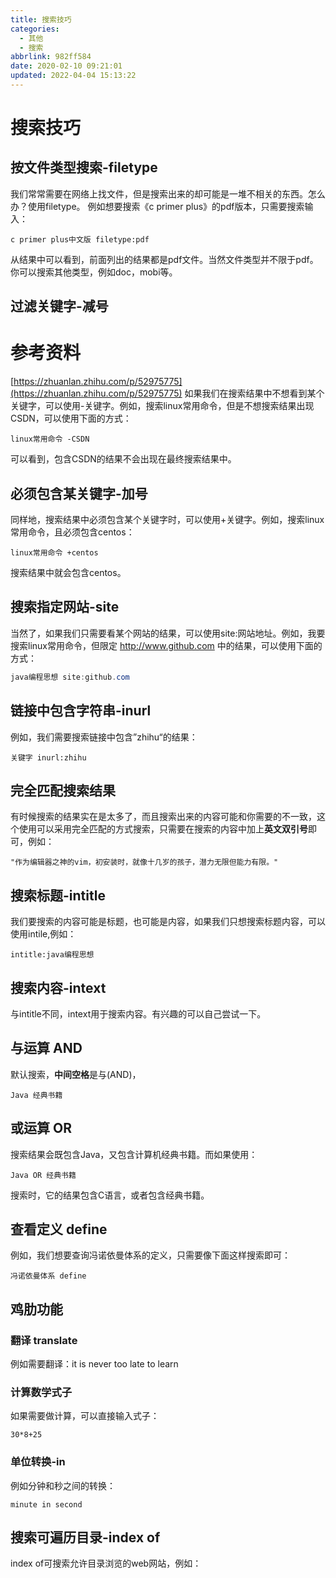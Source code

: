 ```yaml
---
title: 搜索技巧
categories: 
  - 其他
  - 搜索
abbrlink: 982ff584
date: 2020-02-10 09:21:01
updated: 2022-04-04 15:13:22
---
```

# 搜索技巧
## 按文件类型搜索-filetype
我们常常需要在网络上找文件，但是搜索出来的却可能是一堆不相关的东西。怎么办？使用filetype。
例如想要搜索《c primer plus》的pdf版本，只需要搜索输入：
```
c primer plus中文版 filetype:pdf
```
从结果中可以看到，前面列出的结果都是pdf文件。当然文件类型并不限于pdf。你可以搜索其他类型，例如doc，mobi等。
## 过滤关键字-减号
# 参考资料
[https://zhuanlan.zhihu.com/p/52975775](https://zhuanlan.zhihu.com/p/52975775)
如果我们在搜索结果中不想看到某个关键字，可以使用-关键字。例如，搜索linux常用命令，但是不想搜索结果出现CSDN，可以使用下面的方式：
```
linux常用命令 -CSDN
```
可以看到，包含CSDN的结果不会出现在最终搜索结果中。
## 必须包含某关键字-加号
同样地，搜索结果中必须包含某个关键字时，可以使用+关键字。例如，搜索linux常用命令，且必须包含centos：
```
linux常用命令 +centos
```
搜索结果中就会包含centos。

## 搜索指定网站-site
当然了，如果我们只需要看某个网站的结果，可以使用site:网站地址。例如，我要搜索linux常用命令，但限定 http://www.github.com 中的结果，可以使用下面的方式：
```java
java编程思想 site:github.com
```
## 链接中包含字符串-inurl
例如，我们需要搜索链接中包含”zhihu“的结果：
```
关键字 inurl:zhihu
```
## 完全匹配搜索结果
有时候搜索的结果实在是太多了，而且搜索出来的内容可能和你需要的不一致，这个使用可以采用完全匹配的方式搜索，只需要在搜索的内容中加上**英文双引号**即可，例如：
```
"作为编辑器之神的vim，初安装时，就像十几岁的孩子，潜力无限但能力有限。"
```
## 搜索标题-intitle
我们要搜索的内容可能是标题，也可能是内容，如果我们只想搜索标题内容，可以使用intile,例如：
```
intitle:java编程思想
```
## 搜索内容-intext
与intitle不同，intext用于搜索内容。有兴趣的可以自己尝试一下。
## 与运算 AND
默认搜索，**中间空格**是与(AND)，
```
Java 经典书籍
```
## 或运算 OR
搜索结果会既包含Java，又包含计算机经典书籍。而如果使用：
```
Java OR 经典书籍
```
搜索时，它的结果包含C语言，或者包含经典书籍。

## 查看定义 define
例如，我们想要查询冯诺依曼体系的定义，只需要像下面这样搜索即可：
```
冯诺依曼体系 define
```
## 鸡肋功能
### 翻译 translate
例如需要翻译：it is never too late to learn
### 计算数学式子
如果需要做计算，可以直接输入式子：
```
30*8+25
```
### 单位转换-in
例如分钟和秒之间的转换：
```
minute in second
```
## 搜索可遍历目录-index of
index of可搜索允许目录浏览的web网站，例如：
